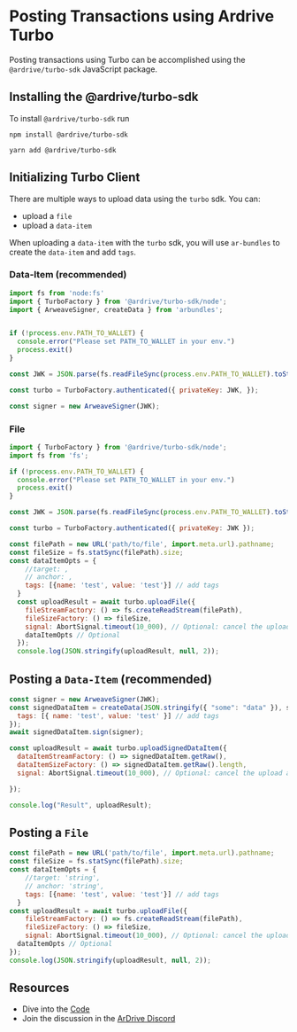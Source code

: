 # Posting Transactions using Ardrive Turbo

Posting transactions using Turbo can be accomplished using the `@ardrive/turbo-sdk` JavaScript package.

## Installing the @ardrive/turbo-sdk

To install `@ardrive/turbo-sdk` run

<CodeGroup>
  <CodeGroupItem title="NPM">

```console:no-line-numbers
npm install @ardrive/turbo-sdk
```

  </CodeGroupItem>
  <CodeGroupItem title="YARN">

```console:no-line-numbers
yarn add @ardrive/turbo-sdk
```

  </CodeGroupItem>
</CodeGroup>

## Initializing Turbo Client

There are multiple ways to upload data using the `turbo` sdk. You can:

- upload a `file`
- upload a `data-item`

When uploading a `data-item` with the `turbo` sdk, you will use `ar-bundles` to create the `data-item` and add `tags`. 

### Data-Item (recommended)

```js
import fs from 'node:fs'
import { TurboFactory } from '@ardrive/turbo-sdk/node';
import { ArweaveSigner, createData } from 'arbundles';


if (!process.env.PATH_TO_WALLET) {
  console.error("Please set PATH_TO_WALLET in your env.")
  process.exit()
}

const JWK = JSON.parse(fs.readFileSync(process.env.PATH_TO_WALLET).toString());

const turbo = TurboFactory.authenticated({ privateKey: JWK, });

const signer = new ArweaveSigner(JWK);
```

### File
```js
import { TurboFactory } from '@ardrive/turbo-sdk/node';
import fs from 'fs';

if (!process.env.PATH_TO_WALLET) {
  console.error("Please set PATH_TO_WALLET in your env.")
  process.exit()
}

const JWK = JSON.parse(fs.readFileSync(process.env.PATH_TO_WALLET).toString());

const turbo = TurboFactory.authenticated({ privateKey: JWK });

const filePath = new URL('path/to/file', import.meta.url).pathname;
const fileSize = fs.statSync(filePath).size;
const dataItemOpts = {
    //target: ,
    // anchor: ,
    tags: [{name: 'test', value: 'test'}] // add tags
  }
  const uploadResult = await turbo.uploadFile({
    fileStreamFactory: () => fs.createReadStream(filePath),
    fileSizeFactory: () => fileSize,
    signal: AbortSignal.timeout(10_000), // Optional: cancel the upload after 10 seconds
    dataItemOpts // Optional
  });
  console.log(JSON.stringify(uploadResult, null, 2));
```

## Posting a `Data-Item` (recommended)

```js
const signer = new ArweaveSigner(JWK);
const signedDataItem = createData(JSON.stringify({ "some": "data" }), signer, {
  tags: [{ name: 'test', value: 'test' }] // add tags
});
await signedDataItem.sign(signer);

const uploadResult = await turbo.uploadSignedDataItem({
  dataItemStreamFactory: () => signedDataItem.getRaw(),
  dataItemSizeFactory: () => signedDataItem.getRaw().length,
  signal: AbortSignal.timeout(10_000), // Optional: cancel the upload after 10 seconds

});

console.log("Result", uploadResult);
```

## Posting a `File`

```js
const filePath = new URL('path/to/file', import.meta.url).pathname;
const fileSize = fs.statSync(filePath).size;
const dataItemOpts = {
    //target: 'string',
    // anchor: 'string',
    tags: [{name: 'test', value: 'test'}] // add tags
  }
const uploadResult = await turbo.uploadFile({
	fileStreamFactory: () => fs.createReadStream(filePath),
	fileSizeFactory: () => fileSize,
	signal: AbortSignal.timeout(10_000), // Optional: cancel the upload after 10 seconds
  dataItemOpts // Optional
});
console.log(JSON.stringify(uploadResult, null, 2));
```

## Resources

- Dive into the [Code](https://github.com/ardriveapp/turbo-sdk)
- Join the discussion in the [ArDrive Discord](https://discord.com/invite/ya4hf2H)
